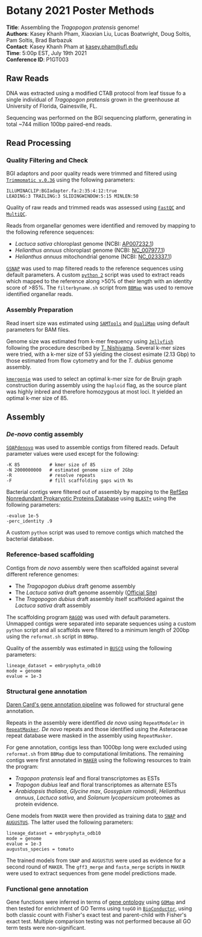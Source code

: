 # Botany 2021 Poster Methods
__Title__: Assembling the _Tragopogon pratensis_ genome!  
__Authors__: Kasey Khanh Pham, Xiaoxian Liu, Lucas Boatwright, Doug Soltis, Pam Soltis, Brad Barbazuk  
__Contact__: Kasey Khanh Pham at kasey.pham@ufl.edu  
__Time__: 5:00p EST, July 19th 2021  
__Conference ID__: P1GT003

## Raw Reads
DNA was extracted using a modified CTAB protocol from leaf tissue fo a single individual of _Tragopogon pratensis_ grown in the greenhouse at University of Florida, Gainesville, FL. 

Sequencing was performed on the BGI sequencing platform, generating in total ~744 million 100bp paired-end reads.

## Read Processing
### Quality Filtering and Check
BGI adaptors and poor quality reads were trimmed and filtered using [`Trimmomatic v.0.36`](http://www.usadellab.org/cms/?page=trimmomatic) using the following parameters:
```
ILLUMINACLIP:BGIadapter.fa:2:35:4:12:true
LEADING:3 TRAILING:3 SLIDINGWINDOW:5:15 MINLEN:50
```

Quality of raw reads and trimmed reads was assessed using [`FastQC`](https://www.bioinformatics.babraham.ac.uk/projects/fastqc/) and [`MultiQC`](https://multiqc.info/).

Reads from organellar genomes were identified and removed by mapping to the following reference sequences:
* _Lactuca sativa_ chloroplast genome (NCBI: [AP007232.1](https://www.ncbi.nlm.nih.gov/nuccore/AP007232.1))
* _Helianthus annuus_ chloroplast genome (NCBI: [NC_007977.1](https://www.ncbi.nlm.nih.gov/nuccore/NC_007977.1))
* _Helianthus annuus_ mitochondrial genome (NCBI: [NC_023337.1](https://www.ncbi.nlm.nih.gov/nucleotide/NC_023337.1))

[`GSNAP`](https://github.com/juliangehring/GMAP-GSNAP) was used to map filtered reads to the reference sequences using default parameters. A custom [`python 2`](https://www.python.org/) script was used to extract reads which mapped to the reference along >50% of their length with an identity score of >85%. The `filterbyname.sh` script from [`BBMap`](https://jgi.doe.gov/data-and-tools/bbtools/) was used to remove identified organellar reads.

### Assembly Preparation
Read insert size was estimated using [`SAMTools`](http://www.htslib.org/) and [`QualiMap`](http://qualimap.conesalab.org/) using default parameters for BAM files.

Genome size was estimated from k-mer frequency using [`Jellyfish`](https://github.com/gmarcais/Jellyfish/) following the procedure described by [T. Nishiyama](https://koke.asrc.kanazawa-u.ac.jp/HOWTO/kmer-genomesize.html). Several k-mer sizes were tried, with a k-mer size of 53 yielding the closest esimate (2.13 Gbp) to those estimated from flow cytometry and for the _T. dubius_ genome assembly.

[`kmergenie`](http://kmergenie.bx.psu.edu/) was used to select an optimal k-mer size for de Bruijn graph construction during assembly using the `haploid` flag, as the source plant was highly inbred and therefore homozygous at most loci. It yielded an optimal k-mer size of 85.

## Assembly
### _De-novo_ contig assembly
[`SOAPdenovo`](https://github.com/aquaskyline/SOAPdenovo2/) was used to assemble contigs from filtered reads. Default parameter values were used except for the following:
```
-K 85           # kmer size of 85
-N 2000000000   # estimated genome size of 2Gbp
-R              # resolve repeats
-F              # fill scaffolding gaps with Ns
```

Bacterial contigs were filtered out of assembly by mapping to the [RefSeq Nonredundant Prokaryotic Proteins Database](https://www.ncbi.nlm.nih.gov/refseq/about/nonredundantproteins/) using [`BLAST+`](https://blast.ncbi.nlm.nih.gov/Blast.cgi) using the following parameters:
```
-evalue 1e-5
-perc_identity .9
```

A custom `python` script was used to remove contigs which matched the bacterial database.

### Reference-based scaffolding
Contigs from _de novo_ assembly were then scaffolded against several different reference genomes:
* The _Tragopogon dubius_ draft genome assembly
* The _Lactuca sativa_ draft genome assembly ([Official Site](http://lgr.genomecenter.ucdavis.edu/))
* The _Tragopogon dubius_ draft assembly itself scaffolded against the _Lactuca sativa_ draft assembly

The scaffolding program [`RAGOO`](https://github.com/malonge/RaGOO) was used with default parameters. Unmapped contigs were separated into separate sequences using a custom `python` script and all scaffolds were filtered to a minimum length of 200bp using the `reformat.sh` script in `BBMap`.

Quality of the assembly was estimated in [`BUSCO`](https://busco.ezlab.org/) using the following parameters:
```
lineage_dataset = embryophyta_odb10
mode = genome
evalue = 1e-3
```

### Structural gene annotation
[Daren Card's gene annotation pipeline](https://gist.github.com/darencard/bb1001ac1532dd4225b030cf0cd61ce2) was followed for structural gene annotation.

Repeats in the assembly were identified _de novo_ using `RepeatModeler` in [`RepeatMasker`](http://www.repeatmasker.org). _De novo_ repeats and those identified using the Asteraceae repeat database were masked in the assembly using `RepeatMasker`.

For gene annotation, contigs less than 1000bp long were excluded using `reformat.sh` from `BBMap` due to computational limitations. The remaining contigs were first annotated in [`MAKER`](http://www.yandell-lab.org/software/maker.html) using the following resources to train the program:
* _Tragopon pratensis_ leaf and floral transcriptomes as ESTs
* _Trapogon dubius_ leaf and floral transcriptomes as alternate ESTs
* _Arabidopsis thaliana_, _Glycine max_, _Gossypium raimondii_, _Helianthus annuus_, _Lactuca sativa_, and _Solanum lycopersicum_ proteomes as protein evidence.

Gene models from `MAKER` were then provided as training data to [`SNAP`](https://github.com/KorfLab/SNAP) and [`AUGUSTUS`](http://bioinf.uni-greifswald.de/augustus/). The latter used the following parameters:
```
lineage_dataset = embryophyta_odb10
mode = genome
evalue = 1e-3
augustus_species = tomato
```
The trained models from `SNAP` and `AUGUSTUS` were used as evidence for a second round of `MAKER`. The `gff3_merge` and `fasta_merge` scripts in `MAKER` were used to extract sequences from gene model predictions made.

### Functional gene annotation
Gene functions were inferred in terms of [gene ontology](http://geneontology.org/) using [`GOMap`](https://dill-picl.org/projects/gomap/) and then tested for enrichment of GO Terms using `topGO` in [`BioConductor`](https://bioconductor.org/), using both classic count with Fisher's exact test and parent-child with Fisher's exact test. Multiple comparison testing was not performed because all GO term tests were non-significant.

